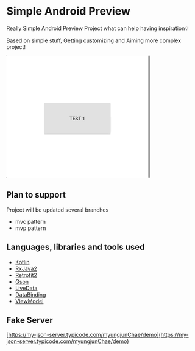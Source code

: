 # Simple Android Preview 

Really Simple Android Preview Project what can help having inspiration💡

Based on simple stuff, Getting customizing and Aiming more complex project!

![Alt Text](./image/test.gif)

## Plan to support
Project will be updated several branches

- mvc pattern
- mvp pattern


## Languages, libraries and tools used
- [Kotlin](https://kotlinlang.org/)
- [RxJava2](https://github.com/ReactiveX/RxJava)
- [Retrofit2](https://square.github.io/retrofit/)
- [Gson](https://github.com/google/gson)
- [LiveData](https://developer.android.com/topic/libraries/architecture/livedata)
- [DataBinding](https://developer.android.com/topic/libraries/data-binding/)
- [ViewModel](https://developer.android.com/topic/libraries/architecture/viewmodel)

## Fake Server 
[https://my-json-server.typicode.com/myungjunChae/demo](https://my-json-server.typicode.com/myungjunChae/demo)
